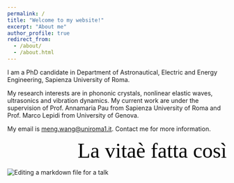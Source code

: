 ```yaml
---
permalink: /
title: "Welcome to my website!"
excerpt: "About me"
author_profile: true
redirect_from: 
  - /about/
  - /about.html
---
```


I am a PhD candidate in Department of Astronautical, Electric and Energy Engineering, Sapienza University of Roma.

My research interests are in phononic crystals, nonlinear elastic waves, ultrasonics and vibration dynamics. My current work are under the supervision of Prof. Annamaria Pau from Sapienza University of Roma and Prof. Marco Lepidi from
University of Genova.

My email is <a href="mailto:meng.wang@uniroma1.it">meng.wang@uniroma1.it</a>. Contact me for more information.

<p align="right"><font face="Kunstler Script" color=black size=100>La vitaè fatta così</font></p>

![Editing a markdown file for a talk](/images/colosseo.png)
